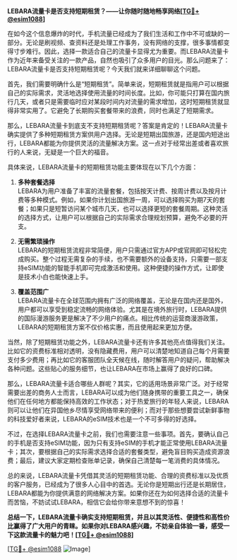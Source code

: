 **LEBARA流量卡是否支持短期租赁？——让你随时随地畅享网络[[TG💪+ @esim1088](https://t.me/s/esim1088)]**

在如今这个信息爆炸的时代，手机流量已经成为了我们生活和工作中不可或缺的一部分。无论是刷视频、查资料还是处理工作事务，没有网络的支撑，很多事情都变得寸步难行。因此，选择一款适合自己的流量卡显得尤为重要。而LEBARA流量卡作为近年来备受关注的一款产品，自然也吸引了众多用户的目光。那么问题来了：LEBARA流量卡是否支持短期租赁呢？今天我们就来详细聊聊这个问题。

首先，我们需要明确什么是“短期租赁”。简单来说，短期租赁就是指用户可以根据自己的实际需求，灵活地选择使用流量的时间长度。比如，你可能只打算在国内旅行几天，或者只是需要临时应对某段时间内对流量的需求增加，这时短期租赁就显得非常实用了。它避免了长期购买套餐带来的浪费，同时也满足了短期需求。

那么，LEBARA流量卡到底支不支持短期租赁呢？答案是肯定的！LEBARA流量卡确实提供了多种短期租赁方案供用户选择。无论是短期出国旅游，还是国内短途出行，LEBARA都能为你提供灵活的流量解决方案。这一点对于经常出差或者喜欢旅行的人来说，无疑是一个巨大的福音。

具体来说，LEBARA流量卡的短期租赁功能主要体现在以下几个方面：

1. **多种套餐选择**  
   LEBARA为用户准备了丰富的流量套餐，包括按天计费、按周计费以及按月计费等多种模式。例如，如果你计划出国旅游一周，可以选择购买为期7天的套餐；如果只是短暂访问某个城市几天，也可以选择更短的套餐周期。这种灵活的选择方式，让用户可以根据自己的实际需求合理规划预算，避免不必要的开支。

2. **无需繁琐操作**  
   LEBARA的短期租赁流程非常简便，用户只需通过官方APP或官网即可轻松完成购买。整个过程无需复杂的手续，也不需要额外的设备支持，只需要一部支持eSIM功能的智能手机即可完成激活和使用。这种便捷的操作方式，让即使是技术小白也能快速上手。

3. **覆盖范围广**  
   LEBARA流量卡在全球范围内拥有广泛的网络覆盖，无论是在国内还是国外，用户都可以享受到稳定流畅的网络体验。尤其是在境外旅行时，LEBARA提供的国际漫游服务更是解决了不少用户的痛点。相比传统的运营商漫游政策，LEBARA的短期租赁方案不仅价格实惠，而且使用起来更加方便。

当然，除了短期租赁功能之外，LEBARA流量卡还有许多其他亮点值得我们关注。比如它的资费标准相对透明，没有隐藏费用，用户可以清楚地知道自己每个月需要支付多少费用；再比如它的客服团队全天候在线，随时解答用户的疑问，帮助解决各种问题。这些贴心的服务细节，也让LEBARA在市场上赢得了良好的口碑。

那么，LEBARA流量卡适合哪些人群呢？其实，它的适用场景非常广泛。对于经常需要出差的商务人士而言，LEBARA可以成为他们随身携带的重要工具之一，确保他们在任何地方都能保持高效的工作状态；对于热爱旅行的年轻人来说，LEBARA则可以让他们在异国他乡尽情享受网络带来的便利；而对于那些想要尝试新鲜事物的科技爱好者来说，LEBARA的eSIM技术也是一个不可多得的好选择。

不过，在选择LEBARA流量卡之前，我们也需要注意一些事项。首先，要确认自己的手机是否支持eSIM功能，因为只有支持eSIM的手机才能正常使用LEBARA流量卡；其次，要根据自己的实际需求选择合适的套餐类型，避免盲目购买造成资源浪费；最后，建议大家定期检查账单记录，确保自己清楚每一笔消费的具体情况。

总的来说，LEBARA流量卡凭借其灵活的短期租赁功能、合理的资费标准以及优质的客户服务，已经成为了很多人心目中的首选。无论你是短期出行还是长期居住，LEBARA都能为你提供满意的网络解决方案。如果你还在为如何选择合适的流量卡而苦恼，不妨试试LEBARA，相信它会给你带来意想不到的惊喜！

**总结一下，LEBARA流量卡确实支持短期租赁，并且以其灵活性、便捷性和高性价比赢得了广大用户的青睐。如果你对LEBARA感兴趣，不妨亲自体验一番，感受一下这款流量卡的魅力吧！[[TG💪+ @esim1088](https://t.me/s/esim1088)]**

[[TG💪+ @esim1088](https://t.me/s/esim1088) ![Image](https://i.postimg.cc/4NQfJmqS/Snipaste-2025-05-13-00-14-12.png)]